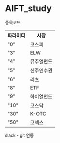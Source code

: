 # AIFT_study

종목코드
<table>
  <tr>
    <th>파라미터</th>
    <th>시장</th>
  </tr>
  <tr>
    <td>"0"</td>
    <td>코스피</td>
  </tr>
  <tr>
    <td>"3"</td>
    <td>ELW</td>
  </tr>
  <tr>
    <td>"4"</td>
    <td>뮤추얼펀드</td>
  </tr>
  <tr>
    <td>"5"</td>
    <td>신주인수권</td>
  </tr>
  <tr>
    <td>"6"</td>
    <td>리츠</td>
  </tr>
  <tr>
    <td>"8"</td>
    <td>ETF</td>
  </tr>
  <tr>
    <td>"9"</td>
    <td>하이얼펀드</td>
  </tr>
  <tr>
    <td>"10"</td>
    <td>코스닥</td>
  </tr>
  <tr>
    <td>"30"</td>
    <td>K-OTC</td>
  </tr>
  <tr>
    <td>"50"</td>
    <td>코넥스</td>
  </tr>
</table>

slack - git 연동

